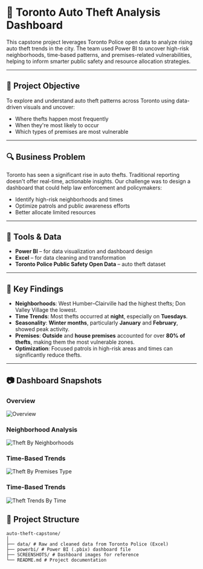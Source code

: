 # 🚨 Toronto Auto Theft Analysis Dashboard

This capstone project leverages Toronto Police open data to analyze rising auto theft trends in the city. The team used Power BI to uncover high-risk neighborhoods, time-based patterns, and premises-related vulnerabilities, helping to inform smarter public safety and resource allocation strategies.

---

## 🎯 Project Objective

To explore and understand auto theft patterns across Toronto using data-driven visuals and uncover:
- Where thefts happen most frequently
- When they're most likely to occur
- Which types of premises are most vulnerable

---

## 🔍 Business Problem

Toronto has seen a significant rise in auto thefts. Traditional reporting doesn't offer real-time, actionable insights. Our challenge was to design a dashboard that could help law enforcement and policymakers:
- Identify high-risk neighborhoods and times
- Optimize patrols and public awareness efforts
- Better allocate limited resources

---

## 🔧 Tools & Data

- **Power BI** – for data visualization and dashboard design  
- **Excel** – for data cleaning and transformation  
- **Toronto Police Public Safety Open Data** – auto theft dataset  

---

## 📌 Key Findings

- **Neighborhoods**: West Humber–Clairville had the highest thefts; Don Valley Village the lowest.
- **Time Trends**: Most thefts occurred at **night**, especially on **Tuesdays**.
- **Seasonality**: **Winter months**, particularly **January** and **February**, showed peak activity.
- **Premises**: **Outside** and **house premises** accounted for over **80% of thefts**, making them the most vulnerable zones.
- **Optimization**: Focused patrols in high-risk areas and times can significantly reduce thefts.

---

## 📷 Dashboard Snapshots

### Overview
![Overview](SCREENSHOTS/Dashboard%1.jpg)

### Neighborhood Analysis
![Theft By Neighborhoods](SCREENSHOTS/Dashboard%2.jpg)

### Time-Based Trends
![Theft By Premises Type](SCREENSHOTS/Dashboard%3.jpg)

### Time-Based Trends
![Theft Trends By Time](SCREENSHOTS/Dashboard%4.jpg)

## 📁 Project Structure
```
auto-theft-capstone/
│
├── data/ # Raw and cleaned data from Toronto Police (Excel)
├── powerbi/ # Power BI (.pbix) dashboard file
├── SCREENSHOTS/ # Dashboard images for reference
└── README.md # Project documentation
```
